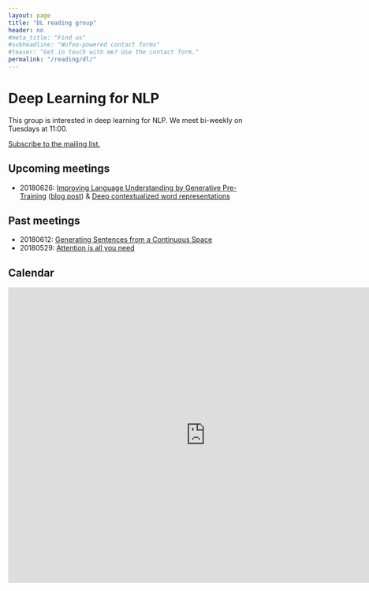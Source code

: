 ```yaml
---
layout: page
title: "DL reading group"
header: no
#meta_title: "Find us"
#subheadline: "Wufoo-powered contact forms"
#teaser: "Get in touch with me? Use the contact form."
permalink: "/reading/dl/"
---
```



# Deep Learning for NLP

This group is interested in deep learning for NLP.
We meet bi-weekly on Tuesdays at 11:00.

[Subscribe to the mailing list.](https://list.uva.nl/mailman/listinfo/dlm-illc)

## Upcoming meetings

- 20180626: [Improving Language Understanding by Generative Pre-Training](http://openai-assets.s3.amazonaws.com/research-covers/language-unsupervised/language_understanding_paper.pdf) ([blog post](https://blog.openai.com/language-unsupervised/)) & [Deep contextualized word representations](https://arxiv.org/abs/1802.05365)

## Past meetings

- 20180612: [Generating Sentences from a Continuous Space](https://arxiv.org/abs/1511.06349)
- 20180529: [Attention is all you need](https://papers.nips.cc/paper/7181-attention-is-all-you-need.pdf)

## Calendar

<iframe src="https://calendar.google.com/calendar/embed?src=d5etdgvg97ajfnbetjebkmbdis%40group.calendar.google.com&ctz=Europe%2FAmsterdam" style="border: 0" width="800" height="600" frameborder="0" scrolling="no"></iframe>
